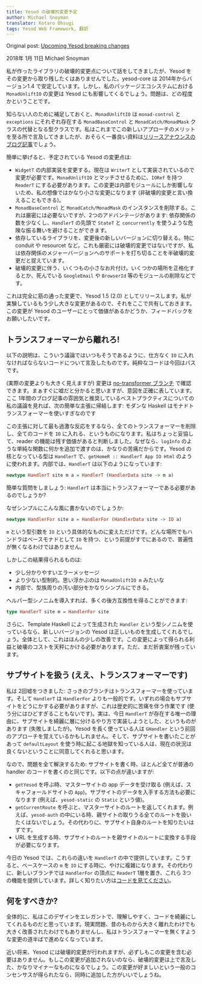 ```yaml
---
title: Yesod の破壊的変更予定
author: Michael Snoyman
translator: Kotaro Ohsugi
tags: Yesod Web Framework, 翻訳
---
```


Original post: [Upcoming Yesod breaking changes](https://www.yesodweb.com/blog/2018/01/upcoming-yesod-breaking-changes)

2018年 1月 11日 Michael Snoyman

私が作ったライブラリの破壊的変更点について話をしてきましたが、Yesod をその変更から取り残したくはありませんでした。yesod-core は 2014年からバージョン1.4 で安定しています。しかし、私のパッケージエコシステムにおける `MonadUnliftIO` の変更は Yesod にも影響してくるでしょう。問題は、どの程度かということです。

<!--more-->

知らない人のために補足しておくと、`MonadUnliftIO` は `monad-control` と `exceptions` にそれぞれ存在する `MonadBaseControl` と `MonadCatch/MonadMask` クラスの代替となる型クラスです。私はこれまでこの新しいアプローチのメリットを至る所で言及してきましたが、おそらく一番良い資料は[リリースアナウンスのブログ記事](https://www.fpcomplete.com/blog/2017/07/announcing-new-unliftio-library)でしょう。

簡単に挙げると、予定されている Yesod の変更点は:

- `WidgetT` の内部実装を変更する。現在は `WriterT` として実装されているので変更が必要です。`MonadUnliftIO` とマッチさせるために、`IORef` を持つ `ReaderT` にする必要があります。この変更は内部モジュールにしか影響しないため、私の想像ではかなり小さな変更になります (非破壊的変更と言い換えることもできる)。
- `MonadBaseControl` と `MonadCatch/MonadMask` のインスタンスを削除する。これは厳密には必要ないですが、2つのアドバンテージがあります: 依存関係の数を少なくし、`HandlerT` の先頭で `StateT` と `concurrently` を使うような危険な振る舞いを避けることができます。
- 依存しているライブラリを、変更後の新しいバージョンに切り替える。特に conduit や resourcet など。これも厳密には破壊的変更ではないですが、私は依存関係のメジャーバージョンへのサポートを打ち切ることを半破壊的変更だと捉えています。
- 破壊的変更に伴う、いくつもの小さなお片付け。いくつかの場所を正格化するとか、死んでいる `GoogleEmail` や `BrowserId` 等のモジュールの削除などです。

これは完全に筋の通った変更で、Yesod 1.5 (2.0) としてリリースします。私が実験しているもう少し大きな変更があるので、それをここで共有しておきます。この変更が Yesod のユーザーにとって価値があるかどうか、フィードバックをお願いしたいです。

## トランスフォーマーから離れろ!
以下の説明は、こういう議論ではいつもそうであるように、仕方なく `IO` に入れなければならないコードについて言及したものです。純粋なコードは今回はパスです。

(実際の変更よりも大きく見えますが) 変更は [no-transformer ブランチ](https://github.com/yesodweb/yesod/pull/1466) で確認できます。まぁすぐに嘘だと分かると思いますが、意図を正確に表しています。ここ 1年間のブログ記事の雰囲気と推奨しているベストプラクティスについての私の議論を見れば、次の簡単な主張に帰結します: モダンな Haskell はモナドトランスフォーマーを使いすぎなのです

この主張に対して最も過激な反応をするなら、全てのトランスフォーマーを削除し、全てのコードを `IO` に入れる、というものになります。私はちょっと妥協して、reader の機能は残す価値があると判断しました。なぜなら、`logInfo` のような単純な関数に何かを追加で渡すのは、かなりの苦痛だからです。Yesod の核となっている型は `HandlerT` で、`getHomeR :: HandlerT App IO Html` のように使われます。内部では、`HandlerT` は以下のようになっています:

```haskell
newtype HandlerT site m a = HandlerT (HandlerData site -> m a)
```

簡単な質問をしましょう: `HandlerT` は本当にトランスフォーマーである必要があるのでしょうか?

なぜシンプルにこんな風に書かないのでしょうか:

```haskell
newtype HandlerFor site a = HandlerFor (HandlerData site -> IO a)
```

`m` という型引数を `IO` という具体的なものに変えただけです。どんな場所でもハンドラはベースモナドとして `IO` を持つ、という前提がすでにあるので、普遍性が無くなるわけではありません。

しかしこの結果得られるものは:

- 少し分かりやすいエラーメッセージ
- より少ない型制約。思い浮かぶのは `MonadUnliftIO m` みたいな
- 内部で、型族周りの汚い部分をかなりシンプルにできる。

ヘルパー型シノニムを導入すれば、多くの後方互換性を得ることができます:

```haskell
type HandlerT site m = HandlerFor site
```

さらに、Template Haskell によって生成された `Handler` という型シノニムを使っているなら、新しいバージョンの Yesod は正しいものを生成してくれるでしょう。全体として、これはほんの少しの改善です。この変更によって得られる利益と破壊のコストを天秤にかける必要があります。ただ、まだ折衷案が残っています。

## サブサイトを扱う (ええ、トランスフォーマーです)
私は 2回嘘をつきました: さっきのブランチはトランスフォーマーを使っています。そして `HandlerT` は `HandlerFor` よりも一般的です。いずれの場合もサブサイトをどうにかする必要がありますが、これは歴史的に苦痛を伴う作業です (使う分にはひどすぎることもないです)。実は、今日 `HandlerT` が存在する唯一の理由に、サブサイトを綺麗に層に分けるやり方で実装しようとした、というものがあります (失敗しましたが)。Yesod を長く使っている人は `GHandler` という前回のアプローチを覚えているかもしれません。そして、サブサイトを書いたことがあって `defaultLayout` を使う時に起こる地獄を知っている人は、現在の状況は良くないということに同意してくれると思います。

なので、問題を全て解決するため: サブサイトを書く時、ほとんど全てが普通の handler のコードを書くのと同じです。以下の点が違いますが:

- `getYesod` を呼ぶ時、マスターサイトの app データを受け取る (例えば、スキャフォールドサイトの `App`)。サブサイトのデータを入手する方法も必要になります (例えば、`yesod-static` の `Static` という値)。
- `getCurrentRoute` を呼ぶと、マスターサイトのルートを返してくれます。例えば、`yesod-auth` の中にいる時、親サイトの取りうる全てのルートを扱いたくはないでしょう。その代わりに、サブサイト自身のルートを知りたいはずです。
- URL を生成する時、サブサイトのルートを親サイトのルートに変換する手段が必要になります。

今日の Yesod では、これらの違いを `HandlerT` の中で提供しています。こうすると、ベースケースの `m` を `IO` にする時に、やけに複雑になります。その代わりに、新しいブランチでは `HandlerFor` の頂点に `ReaderT` 1層を置き、これら 3つの機能を提供しています。詳しく知りたい方は[コードを見てください](https://github.com/yesodweb/yesod/blob/3e06942449cad0b52e218cb7e9f2c06b45b85e69/yesod-core/Yesod/Core/Class/Dispatch.hs#L38)。

## 何をすべきか?
全体的に、私はこのデザインをエレガントで、理解しやすく、コードを綺麗にしてくれるものだと思っています。現実問題、昔のものから大きく離れたわけでも大きく改善されたわけでもありませんし、私はトランスフォーマーを無くすような変更の道半ばで進めなくなっています。

近い将来、Yesod には破壊的変更が行われますが、必ずしもこの変更を含む必要はありません。もしこの変更が追加されないのなら、破壊的変更は上で言及した、かなりマイナーなものになるでしょう。この変更が好ましいという一般のコンセンサスが得られたなら、同時に追加した方がいいでしょうね。
